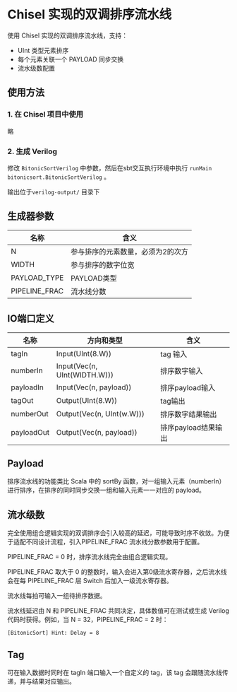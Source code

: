 # Chisel 实现的双调排序流水线

使用 Chisel 实现的双调排序流水线，支持：

* UInt 类型元素排序
* 每个元素关联一个 PAYLOAD 同步交换
* 流水级数配置

## 使用方法

### 1. 在 Chisel 项目中使用

略

### 2. 生成 Verilog 

修改 `BitonicSortVerilog` 中参数，然后在sbt交互执行环境中执行 `runMain bitonicsort.BitonicSortVerilog` 。

输出位于`verilog-output/` 目录下

## 生成器参数

| 名称          | 含义                              |
| ------------- | --------------------------------- |
| N             | 参与排序的元素数量，必须为2的次方 |
| WIDTH         | 参与排序的数字位宽                |
| PAYLOAD_TYPE  | PAYLOAD类型                       |
| PIPELINE_FRAC | 流水线分数                        |

## IO端口定义

| 名称       | 方向和类型                   | 含义                |
| ---------- | ---------------------------- | ------------------- |
| tagIn      | Input(UInt(8.W))             | tag 输入            |
| numberIn   | Input(Vec(n, UInt(WIDTH.W))) | 排序数字输入        |
| payloadIn  | Input(Vec(n, payload))       | 排序payload输入     |
| tagOut     | Output(UInt(8.W))            | tag输出             |
| numberOut  | Output(Vec(n, UInt(w.W)))    | 排序数字结果输出    |
| payloadOut | Output(Vec(n, payload))      | 排序payload结果输出 |

## Payload

排序流水线的功能类比 Scala 中的 sortBy 函数，对一组输入元素（numberIn）进行排序，在排序的同时同步交换一组和输入元素一一对应的 payload。

## 流水级数

完全使用组合逻辑实现的双调排序会引入较高的延迟，可能导致时序不收敛。为便于适配不同设计流程，引入PIPELINE_FRAC 流水线分数参数用于配置。

PIPELINE_FRAC = 0 时，排序流水线完全由组合逻辑实现。

PIPELINE_FRAC 取大于 0 的整数时，输入会进入第0级流水寄存器，之后流水线会在每 PIPELINE_FRAC 层 Switch 后加入一级流水寄存器。

流水线每拍可输入一组待排序数据。

流水线延迟由 N 和 PIPELINE_FRAC 共同决定，具体数值可在测试或生成 Verilog 代码时获得。例如，当 N = 32，PIPELINE_FRAC = 2 时：

```
[BitonicSort] Hint: Delay = 8
```

## Tag

可在输入数据时同时在 tagIn 端口输入一个自定义的 tag，该 tag 会跟随流水线传递，并与结果对应输出。



